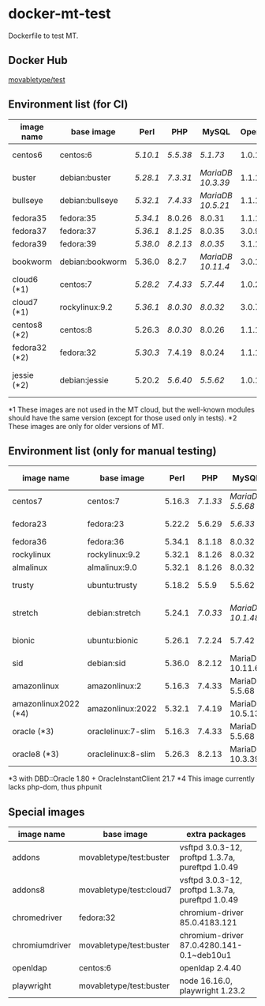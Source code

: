 # docker-mt-test
Dockerfile to test MT.

## Docker Hub

[movabletype/test](https://hub.docker.com/r/movabletype/test)

## Environment list (for CI)

|image name|base image|Perl|PHP|MySQL|OpenSSL|End of Life|
|-|-|-|-|-|-|-|
|centos6|centos:6|*5.10.1*|*5.5.38*|*5.1.73*|1.0.1e|2020-11|
|buster|debian:buster|*5.28.1*|*7.3.31*|*MariaDB 10.3.39*|1.1.1n|2022-01|
|bullseye|debian:bullseye|*5.32.1*|*7.4.33*|*MariaDB 10.5.21*|1.1.1w|-|
|fedora35|fedora:35|*5.34.1*|8.0.26|8.0.31|1.1.1q|-|
|fedora37|fedora:37|*5.36.1*|*8.1.25*|8.0.35|3.0.9|-|
|fedora39|fedora:39|*5.38.0*|*8.2.13*|*8.0.35*|3.1.1|-|
|bookworm|debian:bookworm|5.36.0|8.2.7|*MariaDB 10.11.4*|3.0.11|-|
|cloud6 (\*1)|centos:7|*5.28.2*|*7.4.33*|*5.7.44*|1.0.2k|-|
|cloud7 (\*1)|rockylinux:9.2|*5.36.1*|*8.0.30*|*8.0.32*|3.0.7|-|
|centos8 (\*2)|centos:8|5.26.3|*8.0.30*|8.0.26|1.1.1k|2021-12|
|fedora32 (\*2)|fedora:32|*5.30.3*|7.4.19|8.0.24|1.1.1k|-|
|jessie (\*2)|debian:jessie|5.20.2|*5.6.40*|*5.5.62*|1.0.1t|2020-06 (LTS)|

\*1 These images are not used in the MT cloud, but the well-known modules should have the same version (except for those used only in tests).
\*2 These images are only for older versions of MT.

## Environment list (only for manual testing)

|image name|base image|Perl|PHP|MySQL|OpenSSL|End of Life|
|-|-|-|-|-|-|-|
|centos7|centos:7|5.16.3|*7.1.33*|*MariaDB 5.5.68*|1.0.2k|2024-06|
|fedora23|fedora:23|5.22.2|5.6.29|*5.6.33*|1.0.2j|2016-12|
|fedora36|fedora:36|5.34.1|8.1.18|8.0.32|3.0.8|-|
|rockylinux|rockylinux:9.2|5.32.1|8.1.26|8.0.32|3.0.7|-|
|almalinux|almalinux:9.0|5.32.1|8.1.26|8.0.32|3.0.7|-|
|trusty|ubuntu:trusty|5.18.2|5.5.9|5.5.62|1.0.1f|2019-04|
|stretch|debian:stretch|5.24.1|*7.0.33*|*MariaDB 10.1.48*|1.1.0l|2022-01 (LTS)|
|bionic|ubuntu:bionic|5.26.1|7.2.24|5.7.42|1.1.1|2023-04|
|sid|debian:sid|5.36.0|8.2.12|MariaDB 10.11.6|3.1.4|-|
|amazonlinux|amazonlinux:2|5.16.3|7.4.33|MariaDB 5.5.68|1.0.2k|-|
|amazonlinux2022 (\*4)|amazonlinux:2022|5.32.1|7.4.19|MariaDB 10.5.13|1.1.1l|-|
|oracle (\*3)|oraclelinux:7-slim|5.16.3|7.4.33|MariaDB 5.5.68|1.0.2k|-|
|oracle8 (\*3)|oraclelinux:8-slim|5.26.3|8.2.13|MariaDB 10.3.39|1.1.1k|-|

\*3 with DBD::Oracle 1.80 + OracleInstantClient 21.7
\*4 This image currently lacks php-dom, thus phpunit

## Special images

|image name|base image|extra packages|
|-|-|-|
|addons|movabletype/test:buster|vsftpd 3.0.3-12, proftpd 1.3.7a, pureftpd 1.0.49|
|addons8|movabletype/test:cloud7|vsftpd 3.0.3-12, proftpd 1.3.7a, pureftpd 1.0.49|
|chromedriver|fedora:32|chromium-driver 85.0.4183.121|
|chromiumdriver|movabletype/test:buster|chromium-driver 87.0.4280.141-0.1~deb10u1|
|openldap|centos:6|openldap 2.4.40|
|playwright|movabletype/test:buster|node 16.16.0, playwright 1.23.2 |
